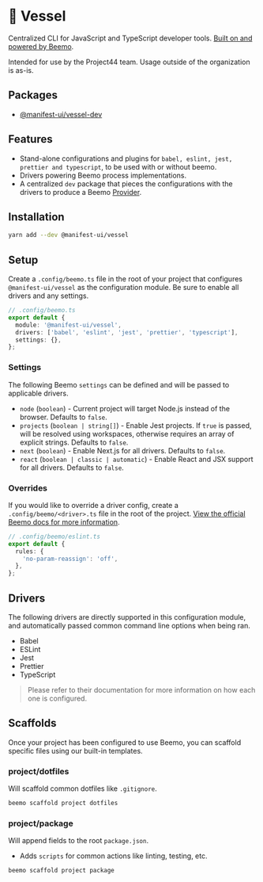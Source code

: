 # 🤖 Vessel

Centralized CLI for JavaScript and TypeScript developer tools.
[Built on and powered by Beemo](https://github.com/beemojs/beemo).

Intended for use by the Project44 team. Usage outside of the organization is as-is.

## Packages

- [@manifest-ui/vessel-dev](./packages/dev)

## Features

- Stand-alone configurations and plugins for `babel, eslint, jest, prettier and typescript`, to be
  used with or without beemo.
- Drivers powering Beemo process implementations.
- A centralized `dev` package that pieces the configurations with the drivers to produce a Beemo
  [Provider](https://beemo.dev/docs/provider/).

## Installation

```bash
yarn add --dev @manifest-ui/vessel
```

## Setup

Create a `.config/beemo.ts` file in the root of your project that configures `@manifest-ui/vessel`
as the configuration module. Be sure to enable all drivers and any settings.

```ts
// .config/beemo.ts
export default {
  module: '@manifest-ui/vessel',
  drivers: ['babel', 'eslint', 'jest', 'prettier', 'typescript'],
  settings: {},
};
```

### Settings

The following Beemo `settings` can be defined and will be passed to applicable drivers.

- `node` (`boolean`) - Current project will target Node.js instead of the browser. Defaults to
  `false`.
- `projects` (`boolean | string[]`) - Enable Jest projects. If `true` is passed, will be resolved
  using workspaces, otherwise requires an array of explicit strings. Defaults to `false`.
- `next` (`boolean`) - Enable Next.js for all drivers. Defaults to `false`.
- `react` (`boolean | classic | automatic`) - Enable React and JSX support for all drivers. Defaults
  to `false`.

### Overrides

If you would like to override a driver config, create a `.config/beemo/<driver>.ts` file in the root
of the project.
[View the official Beemo docs for more information](https://beemo.dev/docs/consumer#overriding-configs).

```ts
// .config/beemo/eslint.ts
export default {
  rules: {
    'no-param-reassign': 'off',
  },
};
```

## Drivers

The following drivers are directly supported in this configuration module, and automatically passed
common command line options when being ran.

- Babel
- ESLint
- Jest
- Prettier
- TypeScript

> Please refer to their documentation for more information on how each one is configured.

## Scaffolds

Once your project has been configured to use Beemo, you can scaffold specific files using our
built-in templates.

### project/dotfiles

Will scaffold common dotfiles like `.gitignore`.

```bash
beemo scaffold project dotfiles
```

### project/package

Will append fields to the root `package.json`.

- Adds `scripts` for common actions like linting, testing, etc.

```bash
beemo scaffold project package
```
